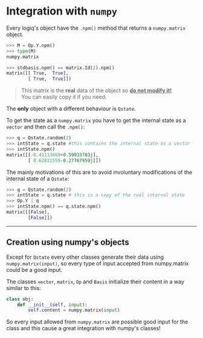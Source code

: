 # Integration with `numpy`

Every logiq's object have the `.npm()` method that returns a `numpy.matrix` object.

```python
>>> M = Op.Y.npm()
>>> type(M)
numpy.matrix

>>> stdbasis.npm() == matrix.Id(2).npm()
matrix([[ True,  True],
        [ True,  True]])
```


> This matrix is the **real** data of the object so <u>**do not modify it!**</u>  
>You can easily copy it if you need.

The **only** object with a different behaviour is `Qstate`.

To get the state as a `numpy.matrix` you have to get the internal state as a `vector` and then call the `.npm()`:
```python
>>> q = Qstate.random(2)
>>> intState = q.state #this contains the internal state as a vector
>>> intState.npm()
matrix([[-0.41113669+0.59933783j],
        [ 0.62821559-0.27767959j]])
```

The mainly motivations of this are to avoid involuntary modifications of the internal state of a `Qstate`:

```python
>>> q = Qstate.random(2)
>>> intState = q.state # this is a copy of the real internal state
>>> Op.Y | q
>>> intState.npm() == q.state.npm()
matrix([[False],
        [False]])
```

---
## Creation using numpy's objects

Except for `Qstate` every other classes generate their data using `numpy.matrix(input)`, so every type of input accepted from numpy.matrix could be a good input.

The classes `vector`, `matrix`, `Op` and `Basis` initialize their content in a way similar to this:
```python
class obj:
    def __init__(self, input):
        self.content = numpy.matrix(input)
```
So every input allowed from `numpy.matrix` are possible good input for the class and this cause a great integration with numpy's classes!